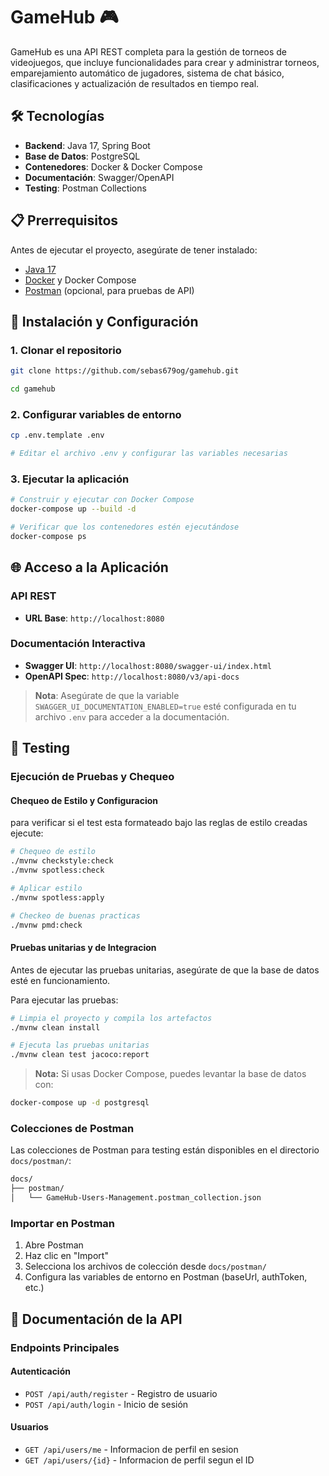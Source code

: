 # GameHub 🎮

GameHub es una API REST completa para la gestión de torneos de videojuegos, que incluye funcionalidades para crear y administrar torneos, emparejamiento automático de jugadores, sistema de chat básico, clasificaciones y actualización de resultados en tiempo real.

## 🛠️ Tecnologías

- **Backend**: Java 17, Spring Boot
- **Base de Datos**: PostgreSQL
- **Contenedores**: Docker & Docker Compose
- **Documentación**: Swagger/OpenAPI
- **Testing**: Postman Collections

## 📋 Prerrequisitos

Antes de ejecutar el proyecto, asegúrate de tener instalado:

- [Java 17](https://www.oracle.com/java/technologies/javase/jdk17-archive-downloads.html)
- [Docker](https://www.docker.com/get-started) y Docker Compose
- [Postman](https://www.postman.com/downloads/) (opcional, para pruebas de API)

## 🚀 Instalación y Configuración

### 1. Clonar el repositorio

```bash
git clone https://github.com/sebas679og/gamehub.git

cd gamehub
```

### 2. Configurar variables de entorno

```bash
cp .env.template .env

# Editar el archivo .env y configurar las variables necesarias
```

### 3. Ejecutar la aplicación

```bash
# Construir y ejecutar con Docker Compose
docker-compose up --build -d

# Verificar que los contenedores estén ejecutándose
docker-compose ps
```

## 🌐 Acceso a la Aplicación

### API REST

- **URL Base**: `http://localhost:8080`

### Documentación Interactiva

- **Swagger UI**: `http://localhost:8080/swagger-ui/index.html`
- **OpenAPI Spec**: `http://localhost:8080/v3/api-docs`

> **Nota**: Asegúrate de que la variable `SWAGGER_UI_DOCUMENTATION_ENABLED=true` esté configurada en tu archivo `.env` para acceder a la documentación.

## 🧪 Testing

### Ejecución de Pruebas y Chequeo

#### Chequeo de Estilo y Configuracion

para verificar si el test esta formateado bajo las reglas de estilo creadas ejecute:

```bash
# Chequeo de estilo
./mvnw checkstyle:check
./mvnw spotless:check

# Aplicar estilo
./mvnw spotless:apply

# Checkeo de buenas practicas
./mvnw pmd:check
```

#### Pruebas unitarias y de Integracion

Antes de ejecutar las pruebas unitarias, asegúrate de que la base de datos esté en funcionamiento.

Para ejecutar las pruebas:

```bash
# Limpia el proyecto y compila los artefactos
./mvnw clean install

# Ejecuta las pruebas unitarias
./mvnw clean test jacoco:report
```

> **Nota:** Si usas Docker Compose, puedes levantar la base de datos con:

```bash
docker-compose up -d postgresql
```

### Colecciones de Postman

Las colecciones de Postman para testing están disponibles en el directorio `docs/postman/`:

```bash
docs/
├── postman/
│   └── GameHub-Users-Management.postman_collection.json
```

### Importar en Postman

1. Abre Postman
2. Haz clic en "Import"
3. Selecciona los archivos de colección desde `docs/postman/`
4. Configura las variables de entorno en Postman (baseUrl, authToken, etc.)

## 📖 Documentación de la API

### Endpoints Principales

#### Autenticación

- `POST /api/auth/register` - Registro de usuario
- `POST /api/auth/login` - Inicio de sesión

#### Usuarios

- `GET /api/users/me` - Informacion de perfil en sesion
- `GET /api/users/{id}` - Informacion de perfil segun el ID
